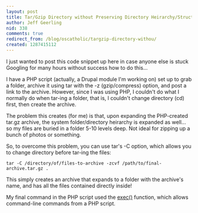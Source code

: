 ```yaml
---
layout: post
title: Tar/Gzip Directory without Preserving Directory Heirarchy/Structure
author: Jeff Geerling
nid: 338
comments: true
redirect_from: /blog/oscatholic/targzip-directory-withou/
created: 1287415112
---
```

<p>I just wanted to post this code snippet up here in case anyone else is stuck Googling for many hours without success how to do this...</p>
<p>I have a PHP script (actually, a Drupal module I&#39;m working on) set up to grab a folder, archive it using tar with the -z (gzip/compress) option, and post a link to the archive. However, since I was using PHP, I couldn&#39;t do what I normally do when tar-ing a folder, that is, I couldn&#39;t change directory (cd) first, then create the archive.</p>
<p>The problem this creates (for me) is that, upon expanding the PHP-created tar.gz archive, the system folder/directory heirarchy is expanded as well... so my files are buried in a folder 5-10 levels deep. Not ideal for zipping up a bunch of photos or something.</p>
<p>So, to overcome this problem, you can use tar&#39;s -C option, which allows you to change directory before tar-ing the files:</p>
<code>tar -C /directory/of/files-to-archive -zcvf /path/to/final-archive.tar.gz .</code>
<p>This simply creates an archive that expands to a folder with the archive&#39;s name, and has all the files contained directly inside!</p>
<p>My final command in the PHP script used the <a href="http://php.net/manual/en/function.exec.php">exec()</a> function, which allows command-line commands from a PHP script.</p>
